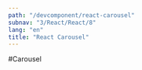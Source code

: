 ```yaml
---
path: "/devcomponent/react-carousel"
subnav: "3/React/React/8"
lang: "en"
title: "React Carousel"
---
```


#Carousel
<reactcarousel1></reactcarousel1>